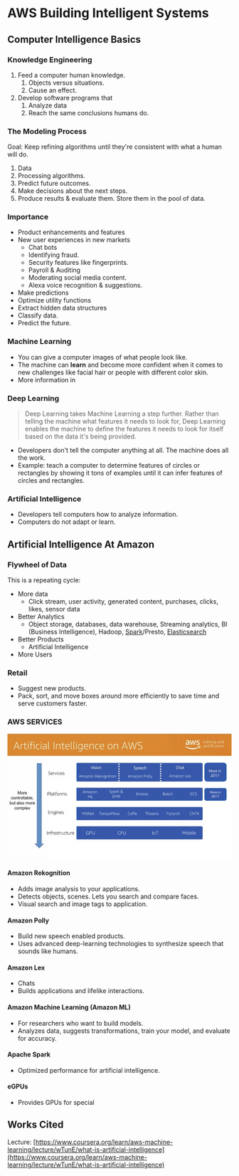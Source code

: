 # AWS Building Intelligent Systems

## Computer Intelligence Basics

### Knowledge Engineering

1. Feed a computer human knowledge.
   1. Objects versus situations.
   2. Cause an effect.
2. Develop software programs that
   1. Analyze data
   2. Reach the same conclusions humans do.

### The Modeling Process

Goal: Keep refining algorithms until they're consistent with what a human will do.

1. Data
2. Processing algorithms.
3. Predict future outcomes.
4. Make decisions about the next steps.
5. Produce results & evaluate them. Store them in the pool of data.

### Importance

* Product enhancements and features
* New user experiences in new markets
  * Chat bots
  * Identifying fraud.
  * Security features like fingerprints.
  * Payroll & Auditing
  * Moderating social media content.
  * Alexa voice recognition & suggestions.
* Make predictions
* Optimize utility functions
* Extract hidden data structures
* Classify data.
* Predict the future.

### Machine Learning

* You can give a computer images of what people look like.
* The machine can **learn** and become more confident when it comes to new challenges like facial hair or people with different color skin.
* More information in

### Deep Learning

> Deep Learning takes Machine Learning a step further. Rather than telling the machine what features it needs to look for, Deep Learning enables the machine to define the features it needs to look for itself based on the data it's being provided.

* Developers don't tell the computer anything at all. The machine does all the work.
* Example: teach a computer to determine features of circles or rectangles by showing it tons of examples until it can infer features of circles and rectangles.

### Artificial Intelligence

* Developers tell computers how to analyze information.
* Computers do not adapt or learn.

## Artificial Intelligence At Amazon

### Flywheel of Data

This is a repeating cycle:

* More data
  * Click stream, user activity, generated content, purchases, clicks, likes, sensor data
* Better Analytics
  * Object storage, databases, data warehouse, Streaming analytics, BI (Business Intelligence), Hadoop, [Spark](https://spark.apache.org/)/Presto, [Elasticsearch](https://www.elastic.co/)
* Better Products
  * Artificial Intelligence
* More Users

### Retail

* Suggest new products.
* Pack, sort, and move boxes around more efficiently to save time and serve customers faster.

### AWS SERVICES

![](<../../../.gitbook/assets/image (2) (1) (1) (1) (1) (1) (1) (1) (1) (1) (1) (1) (1) (1) (1) (1) (1) (1) (1) (1) (1) (1) (1).png>)

#### Amazon Rekognition

* Adds image analysis to your applications.
* Detects objects, scenes. Lets you search and compare faces.
* Visual search and image tags to application.

#### Amazon Polly

* Build new speech enabled products.
* Uses advanced deep-learning technologies to synthesize speech that sounds like humans.

#### Amazon Lex

* Chats
* Builds applications and lifelike interactions.

#### Amazon Machine Learning (Amazon ML)

* For researchers who want to build models.
* Analyzes data, suggests transformations, train your model, and evaluate for accuracy.

#### Apache Spark

* Optimized performance for artificial intelligence.

#### eGPUs

* Provides GPUs for special

## Works Cited

Lecture: [https://www.coursera.org/learn/aws-machine-learning/lecture/wTunE/what-is-artificial-intelligence](https://www.coursera.org/learn/aws-machine-learning/lecture/wTunE/what-is-artificial-intelligence)
